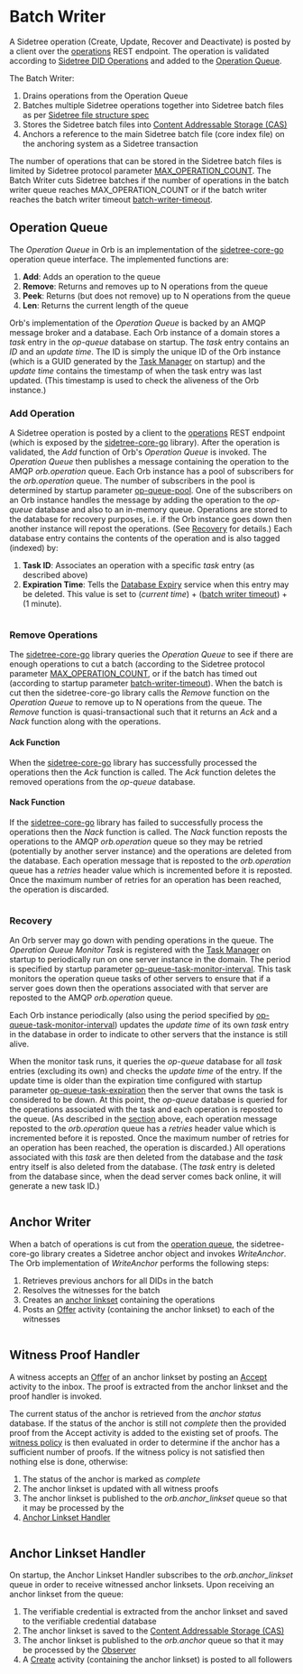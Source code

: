 # Batch Writer

A Sidetree operation (Create, Update, Recover and Deactivate) is posted by a client over the [operations](sidetree.html#did-operations)
REST endpoint. The operation is validated according to [Sidetree DID Operations](sidetree.html#did-operations) and added to
the [Operation Queue](#operation-queue).

The Batch Writer:

1) Drains operations from the Operation Queue
2) Batches multiple Sidetree operations together into Sidetree batch files 
as per [Sidetree file structure spec](https://identity.foundation/sidetree/spec/#file-structures)
3) Stores the Sidetree batch files into [Content Addressable Storage (CAS)](cas.html#content-addressable-storage-cas)
4) Anchors a reference to the main Sidetree batch file (core index file) on the anchoring system as a Sidetree transaction

The number of operations that can be stored in the Sidetree batch files is limited by
Sidetree protocol parameter [MAX_OPERATION_COUNT](https://identity.foundation/sidetree/spec/#:~:text=1%2C000%20bytes-,MAX_OPERATION_COUNT,-Maximum%20number%20of).
The Batch Writer cuts Sidetree batches if the number of operations in the batch writer queue reaches MAX_OPERATION_COUNT
or if the batch writer reaches the batch writer timeout [batch-writer-timeout](../parameters.html#batch-writer-timeout).

## Operation Queue

The _Operation Queue_ in Orb is an implementation of the [sidetree-core-go](https://github.com/trustbloc/sidetree-core-go)
operation queue interface. The implemented functions are:

1) **Add**: Adds an operation to the queue
2) **Remove**: Returns and removes up to N operations from the queue
3) **Peek**: Returns (but does not remove) up to N operations from the queue
4) **Len**: Returns the current length of the queue
 
Orb's implementation of the _Operation Queue_ is backed by an AMQP message broker and a database. Each Orb instance
of a domain stores a _task_ entry in the _op-queue_ database on startup. The _task_ entry contains an _ID_ and an
_update time_. The ID is simply the unique ID of the Orb instance (which is a GUID generated by the
[Task Manager](taskmanager.html#task-manager) on startup) and the _update time_ contains the timestamp of when the task
entry was last updated. (This timestamp is used to check the aliveness of the Orb instance.)

### Add Operation

A Sidetree operation is posted by a client to the [operations](sidetree.html#did-operations) REST endpoint (which is
exposed by the [sidetree-core-go](https://github.com/trustbloc/sidetree-core-go) library). After the operation is validated,
the _Add_ function of Orb's _Operation Queue_ is invoked. The _Operation Queue_ then publishes a message containing the operation
to the AMQP _orb.operation_ queue.
Each Orb instance has a pool of subscribers for the _orb.operation_ queue. The number of subscribers in the pool is determined
by startup parameter [op-queue-pool](../parameters.html#op-queue-pool). One of the subscribers on an Orb instance handles the
message by adding the operation to the _op-queue_ database and also to an in-memory queue. Operations are stored to the
database for recovery purposes, i.e. if the Orb instance goes down then another instance will repost the operations.
(See [Recovery](#recovery) for details.) Each database entry contains the contents of the operation and is also tagged
(indexed) by:
1) **Task ID**: Associates an operation with a specific _task_ entry (as described above)
2) **Expiration Time**: Tells the [Database Expiry](taskmanager.html#database-expiry) service when this entry may be deleted.
This value is set to (_current time_) + ([batch writer timeout](../parameters.html#batch-writer-timeout)) + (1 minute).

```{image} ../../_static/orb/op-queue-add.svg

```

### Remove Operations

The [sidetree-core-go](https://github.com/trustbloc/sidetree-core-go) library queries the _Operation Queue_ to see if there are
enough operations to cut a batch (according to the Sidetree protocol parameter
[MAX_OPERATION_COUNT](https://identity.foundation/sidetree/spec/#:~:text=1%2C000%20bytes-,MAX_OPERATION_COUNT,-Maximum%20number%20of),
or if the batch has timed out (according to startup parameter [batch-writer-timeout](../parameters.html#batch-writer-timeout)).
When the batch is cut then the sidetree-core-go library calls the _Remove_ function on the _Operation Queue_ to remove up
to N operations from the queue. The _Remove_ function is quasi-transactional such that it returns an _Ack_ and a _Nack_ function
along with the operations.

#### Ack Function

When the [sidetree-core-go](https://github.com/trustbloc/sidetree-core-go) library has successfully processed the operations
then the _Ack_ function is called. The _Ack_ function deletes the removed operations from the _op-queue_ database.

#### Nack Function

If the [sidetree-core-go](https://github.com/trustbloc/sidetree-core-go) library has failed to successfully process the
operations then the _Nack_ function is called. The _Nack_ function reposts the operations to the AMQP _orb.operation_ queue so they
may be retried (potentially by another server instance) and the operations are deleted from the database. Each operation
message that is reposted to the _orb.operation_ queue has a _retries_ header value which is incremented before it is reposted.
Once the maximum number of retries for an operation has been reached, the operation is discarded.

```{image} ../../_static/orb/op-queue-cut.svg

```

### Recovery

An Orb server may go down with pending operations in the queue. The _Operation Queue Monitor Task_ is registered with
the [Task Manager](taskmanager.html#task-manager) on startup to periodically run on one server instance in the domain.
The period is specified by startup parameter [op-queue-task-monitor-interval](../parameters.html#op-queue-task-monitor-interval).
This task monitors the operation queue tasks of other servers to ensure that if a server goes down then the operations
associated with that server are reposted to the AMQP _orb.operation_ queue.

Each Orb instance periodically (also using the period specified by
[op-queue-task-monitor-interval](../parameters.html#op-queue-task-monitor-interval)) updates the _update time_
of its own _task_ entry in the database in order to indicate to other servers that the instance is still alive.

When the monitor task runs, it queries the _op-queue_ database for all _task_ entries (excluding its own) and checks the
_update time_ of the entry. If the update time is older than the expiration time configured with startup parameter
[op-queue-task-expiration](../parameters.html#op-queue-task-expiration) then the server that owns the task is considered to
be down. At this point, the _op-queue_ database is queried for the operations associated with the task and each operation
is reposted to the queue. (As described in the [section](#nack-function) above, each operation
message reposted to the _orb.operation_ queue has a _retries_ header value which is incremented before it is reposted.
Once the maximum number of retries for an operation has been reached, the operation is discarded.)
All operations associated with this _task_ are then deleted from the database and the _task_ entry itself is also
deleted from the database. (The _task_ entry is deleted from the database since, when the dead server comes back online,
it will generate a new task ID.)

```{image} ../../_static/orb/op-queue-recovery.svg

```

## Anchor Writer

When a batch of operations is cut from the [operation queue](#operation-queue), the sidetree-core-go
library creates a Sidetree anchor object and invokes _WriteAnchor_. The Orb implementation of
_WriteAnchor_ performs the following steps:

1) Retrieves previous anchors for all DIDs in the batch
2) Resolves the witnesses for the batch
3) Creates an [anchor linkset](https://trustbloc.github.io/activityanchors/#anchorevent) containing the operations
4) Posts an [Offer](activitypub.html#offer-accept) activity (containing the anchor linkset) to each of the witnesses

```{image} ../../_static/orb/write-anchor.svg

```

## Witness Proof Handler

A witness accepts an [Offer](https://trustbloc.github.io/activityanchors/#offer-activity)
of an anchor linkset by posting an [Accept](https://trustbloc.github.io/activityanchors/#accept-anchor-activity)
activity to the inbox. The proof is extracted from the anchor linkset and the proof handler is invoked.

The current status of the anchor is retrieved from the _anchor status_ database. If the status of the
anchor is still not _complete_ then the provided proof from the Accept activity is added to the existing
set of proofs. The [witness policy](witnesspolicy.html#witness-policy) is then evaluated in order to determine
if the anchor has a sufficient number of proofs. If the witness policy is not satisfied then nothing
else is done, otherwise:
1) The status of the anchor is marked as _complete_
2) The anchor linkset is updated with all witness proofs
3) The anchor linkset is published to the _orb.anchor_linkset_ queue so that it may be processed by the
4) [Anchor Linkset Handler](#anchor-linkset-handler)

```{image} ../../_static/orb/proof-handler.svg

```

## Anchor Linkset Handler

On startup, the Anchor Linkset Handler subscribes to the _orb.anchor_linkset_ queue in order to receive
witnessed anchor linksets. Upon receiving an anchor linkset from the queue:
1) The verifiable credential is extracted from the anchor linkset and saved to the verifiable credential database
2) The anchor linkset is saved to the [Content Addressable Storage (CAS)](cas.html#content-addressable-storage-cas)
3) The anchor linkset is published to the _orb.anchor_ queue so that it may be processed by the [Observer](observer.html#observer)
4) A [Create](https://trustbloc.github.io/activityanchors/#create-activity) activity (containing the anchor linkset) is posted to all followers

```{image} ../../_static/orb/anchor-linkset-handler.svg

```
